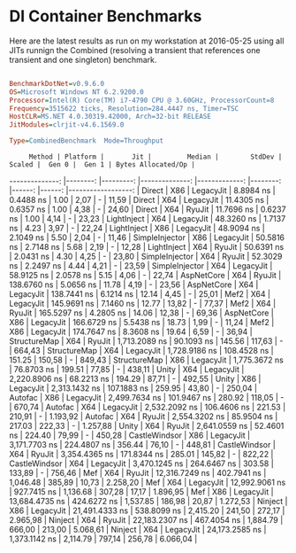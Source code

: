 # DI Container Benchmarks

Here are the latest results as run on my workstation at 2016-05-25 using all JITs runnign the Combined (resolving a transient that references one transient and one singleton) benchmark.

```ini

BenchmarkDotNet=v0.9.6.0
OS=Microsoft Windows NT 6.2.9200.0
Processor=Intel(R) Core(TM) i7-4790 CPU @ 3.60GHz, ProcessorCount=8
Frequency=3515622 ticks, Resolution=284.4447 ns, Timer=TSC
HostCLR=MS.NET 4.0.30319.42000, Arch=32-bit RELEASE
JitModules=clrjit-v4.6.1569.0

Type=CombinedBenchmark  Mode=Throughput  

```
         Method | Platform |       Jit |         Median |        StdDev |   Scaled |  Gen 0 |  Gen 1 | Bytes Allocated/Op |
--------------: |--------: |---------: |--------------: |-------------: |--------: |------: |------: |------------------: |
         Direct |      X86 | LegacyJit |      8.8984 ns |     0.4488 ns |     1.00 |   2,07 |      - |              11,59 |
         Direct |      X64 | LegacyJit |     11.4305 ns |     0.6357 ns |     1.00 |   4,38 |      - |              24,60 |
         Direct |      X64 |    RyuJit |     11.7696 ns |     0.6237 ns |     1.00 |   4,14 |      - |              23,23 |
    LightInject |      X64 | LegacyJit |     48.3260 ns |     1.7137 ns |     4.23 |   3,97 |      - |              22,24 |
    LightInject |      X86 | LegacyJit |     48.9094 ns |     2.1049 ns |     5.50 |   2,04 |      - |              11,46 |
 SimpleInjector |      X86 | LegacyJit |     50.5816 ns |     2.7148 ns |     5.68 |   2,19 |      - |              12,28 |
    LightInject |      X64 |    RyuJit |     50.6391 ns |     2.0431 ns |     4.30 |   4,25 |      - |              23,80 |
 SimpleInjector |      X64 |    RyuJit |     52.3029 ns |     2.2497 ns |     4.44 |   4,21 |      - |              23,59 |
 SimpleInjector |      X64 | LegacyJit |     58.9125 ns |     2.0578 ns |     5.15 |   4,06 |      - |              22,74 |
     AspNetCore |      X64 |    RyuJit |    138.6760 ns |     5.0656 ns |    11.78 |   4,19 |      - |              23,56 |
     AspNetCore |      X64 | LegacyJit |    138.7441 ns |     6.1214 ns |    12.14 |   4,45 |      - |              25,01 |
           Mef2 |      X64 | LegacyJit |    145.9691 ns |     7.1460 ns |    12.77 |  13,82 |      - |              77,37 |
           Mef2 |      X64 |    RyuJit |    165.5297 ns |     4.2805 ns |    14.06 |  12,38 |      - |              69,36 |
     AspNetCore |      X86 | LegacyJit |    166.6729 ns |     5.5438 ns |    18.73 |   1,99 |      - |              11,24 |
           Mef2 |      X86 | LegacyJit |    174.7647 ns |     8.3608 ns |    19.64 |   6,59 |      - |              36,94 |
   StructureMap |      X64 |    RyuJit |  1,713.2089 ns |    90.1093 ns |   145.56 | 117,63 |      - |             664,43 |
   StructureMap |      X64 | LegacyJit |  1,728.9186 ns |   108.4528 ns |   151.25 | 150,58 |      - |             849,43 |
   StructureMap |      X86 | LegacyJit |  1,775.3672 ns |    76.8703 ns |   199.51 |  77,85 |      - |             438,11 |
          Unity |      X64 | LegacyJit |  2,220.8906 ns |    68.2213 ns |   194.29 |  87,71 |      - |             492,55 |
          Unity |      X86 | LegacyJit |  2,313.1432 ns |   107.1883 ns |   259.95 |  43,80 |      - |             250,04 |
        Autofac |      X86 | LegacyJit |  2,499.7634 ns |   101.9467 ns |   280.92 | 118,05 |      - |             670,74 |
        Autofac |      X64 | LegacyJit |  2,532.2092 ns |   106.4606 ns |   221.53 | 210,91 |      - |           1.193,92 |
        Autofac |      X64 |    RyuJit |  2,554.3202 ns |    85.9504 ns |   217.03 | 222,33 |      - |           1.257,88 |
          Unity |      X64 |    RyuJit |  2,641.0559 ns |    52.4601 ns |   224.40 |  79,99 |      - |             450,28 |
  CastleWindsor |      X86 | LegacyJit |  3,171.7703 ns |   224.4807 ns |   356.44 |  76,10 |      - |             448,81 |
  CastleWindsor |      X64 |    RyuJit |  3,354.4365 ns |   171.8344 ns |   285.01 | 145,82 |      - |             822,22 |
  CastleWindsor |      X64 | LegacyJit |  3,470.1245 ns |   264.6467 ns |   303.58 | 133,89 |      - |             756,46 |
            Mef |      X64 |    RyuJit | 12,316.7249 ns |   402.7941 ns | 1,046.48 | 385,89 |  10,73 |           2.258,20 |
            Mef |      X64 | LegacyJit | 12,992.9061 ns |   927.7415 ns | 1,136.68 | 307,28 |  17,17 |           1.896,95 |
            Mef |      X86 | LegacyJit | 13,684.4735 ns |   424.6272 ns | 1,537.85 | 186,98 |  20,87 |           1.272,53 |
        Ninject |      X86 | LegacyJit | 21,491.4333 ns |   538.8099 ns | 2,415.20 | 241,50 | 272,17 |           2.965,98 |
        Ninject |      X64 |    RyuJit | 22,183.2307 ns |   467.4054 ns | 1,884.79 | 666,00 | 213,00 |           5.068,61 |
        Ninject |      X64 | LegacyJit | 24,173.2585 ns | 1,373.1142 ns | 2,114.79 | 797,14 | 256,78 |           6.066,04 |
